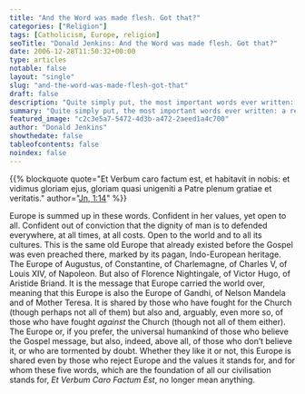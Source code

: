 ```yaml
---
title: "And the Word was made flesh. Got that?"
categories: ["Religion"]
tags: [Catholicism, Europe, religion]
seoTitle: "Donald Jenkins: And the Word was made flesh. Got that?"
date: 2006-12-28T11:50:32+00:00
type: articles
notable: false
layout: "single"
slug: "and-the-word-was-made-flesh-got-that"
draft: false
description: "Quite simply put, the most important words ever written: a recollection for Christmas."
summary: "Quite simply put, the most important words ever written: a recollection for Christmas."
featured_image: "c2c3e5a7-5472-4d3b-a472-2aeed1a4c700"
author: "Donald Jenkins"
showthedate: false
tableofcontents: false
noindex: false
---
```


{{% blockquote quote="Et Verbum caro factum est, et habitavit in nobis: et vidimus gloriam ejus,  gloriam quasi unigeniti a Patre plenum gratiae et veritatis." author="[Jn, 1:14](https://en.wikipedia.org/wiki/John_1:14#:~:text=In%20the%20King%20James%20Version,made%20his%20dwelling%20among%20us.)" %}}

Europe is summed up in these words. Confident in her values, yet open to all. Confident out of conviction that the dignity of man is to defended everywhere, at all times, at all costs. Open to the world and to all its cultures. This is the same old Europe that already existed before the Gospel was even preached there, marked by its pagan, Indo-European heritage. The Europe of Augustus, of Constantine, of Charlemagne, of Charles V, of Louis XIV, of Napoleon. But also of Florence Nightingale, of Victor Hugo, of Aristide Briand. It is the message that Europe carried the world over, meaning that this Europe is also the Europe of Gandhi, of Nelson Mandela and of Mother Teresa. It is shared by those who have fought for the Church (though perhaps not all of them) but also and, arguably, even more so, of those who have fought _against_ the Church (though not all of them either). The Europe or, if you prefer, the universal humankind of those who believe the Gospel message, but also, indeed, above all, of those who don’t believe it, or who are tormented by doubt. Whether they like it or not, this Europe is shared even by those who reject Europe and the values it stands for, and for whom these five words, which are the foundation of all our civilisation stands for, _Et Verbum Caro Factum Est_, no longer mean anything.
